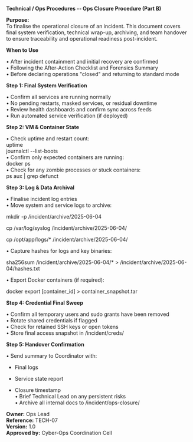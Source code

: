 **Technical / Ops Procedures -- Ops Closure Procedure (Part B)**

**Purpose:**\
To finalise the operational closure of an incident. This document covers
final system verification, technical wrap-up, archiving, and team
handover to ensure traceability and operational readiness post-incident.

**When to Use**

• After incident containment and initial recovery are confirmed\
• Following the After-Action Checklist and Forensics Summary\
• Before declaring operations "closed" and returning to standard mode

**Step 1: Final System Verification**

• Confirm all services are running normally\
• No pending restarts, masked services, or residual downtime\
• Review health dashboards and confirm sync across feeds\
• Run automated service verification (if deployed)

**Step 2: VM & Container State**

• Check uptime and restart count:\
uptime\
journalctl \--list-boots\
• Confirm only expected containers are running:\
docker ps\
• Check for any zombie processes or stuck containers:\
ps aux \| grep defunct

**Step 3: Log & Data Archival**

• Finalise incident log entries\
• Move system and service logs to archive:

mkdir -p /incident/archive/2025-06-04

cp /var/log/syslog /incident/archive/2025-06-04/

cp /opt/app/logs/\* /incident/archive/2025-06-04/

• Capture hashes for logs and key binaries:

sha256sum /incident/archive/2025-06-04/\* \>
/incident/archive/2025-06-04/hashes.txt

• Export Docker containers (if required):

docker export \[container_id\] \> container_snapshot.tar

**Step 4: Credential Final Sweep**

• Confirm all temporary users and sudo grants have been removed\
• Rotate shared credentials if flagged\
• Check for retained SSH keys or open tokens\
• Store final access snapshot in /incident/creds/

**Step 5: Handover Confirmation**

• Send summary to Coordinator with:

- Final logs

- Service state report

- Closure timestamp\
  • Brief Technical Lead on any persistent risks\
  • Archive all internal docs to /incident/ops-closure/

**Owner:** Ops Lead\
**Reference:** TECH-07\
**Version:** 1.0\
**Approved by:** Cyber-Ops Coordination Cell
